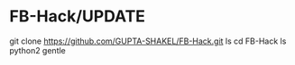 # FB-Hack/UPDATE
git clone https://github.com/GUPTA-SHAKEL/FB-Hack.git
ls
cd FB-Hack
ls
python2 gentle
